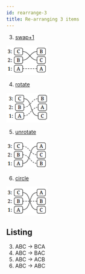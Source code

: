```yaml
---
id: rearrange-3
title: Re-arranging 3 items
---
```


3. [swap+1][]

![](assets/swap+1.png)

4. [rotate][]

![](assets/rotate.png)

5. [unrotate][]

![](assets/unrotate.png)

6. [circle][]

![](assets/circle.png)

## Listing

3. ABC → BCA
4. ABC → BAC
5. ABC → ACB
6. ABC → ABC


[swap+1]: instructions/swap+1
[rotate]: instructions/rotate
[unrotate]: instructions/unrotate
[circle]: instructions/circle